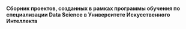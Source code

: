 #### Сборник проектов, созданных в рамках программы обучения по специализации Data Science в Университете Искусственного Интеллекта
